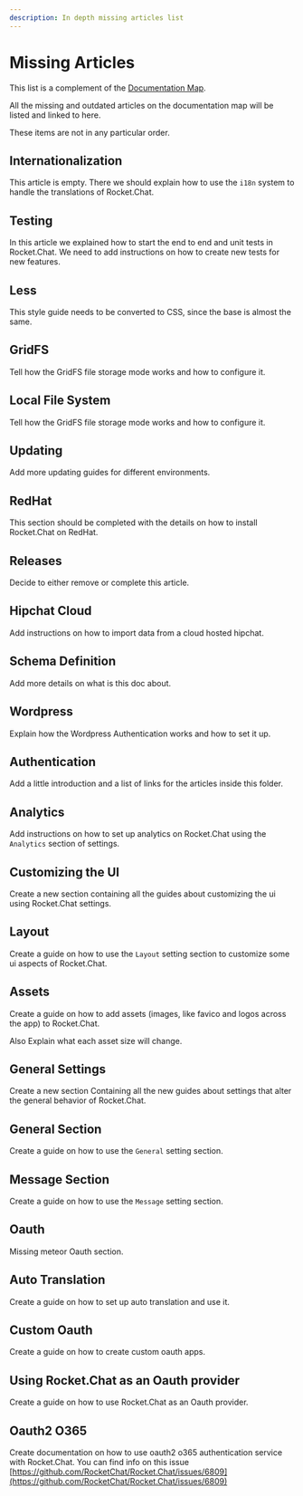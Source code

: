 ```yaml
---
description: In depth missing articles list
---
```


# Missing Articles

This list is a complement of the [Documentation Map](./).

All the missing and outdated articles on the documentation map will be listed and linked to here.

These items are not in any particular order.

## Internationalization

This article is empty. There we should explain how to use the `i18n` system to handle the translations of Rocket.Chat.

## Testing

In this article we explained how to start the end to end and unit tests in Rocket.Chat. We need to add instructions on how to create new tests for new features.

## Less

This style guide needs to be converted to CSS, since the base is almost the same.

## GridFS

Tell how the GridFS file storage mode works and how to configure it.

## Local File System

Tell how the GridFS file storage mode works and how to configure it.

## Updating

Add more updating guides for different environments.

## RedHat

This section should be completed with the details on how to install Rocket.Chat on RedHat.

## Releases

Decide to either remove or complete this article.

## Hipchat Cloud

Add instructions on how to import data from a cloud hosted hipchat.

## Schema Definition

Add more details on what is this doc about.

## Wordpress

Explain how the Wordpress Authentication works and how to set it up.

## Authentication

Add a little introduction and a list of links for the articles inside this folder.

## Analytics

Add instructions on how to set up analytics on Rocket.Chat using the `Analytics` section of settings.

## Customizing the UI

Create a new section containing all the guides about customizing the ui using Rocket.Chat settings.

## Layout

Create a guide on how to use the `Layout` setting section to customize some ui aspects of Rocket.Chat.

## Assets

Create a guide on how to add assets (images, like favico and logos across the app) to Rocket.Chat.

Also Explain what each asset size will change.

## General Settings

Create a new section Containing all the new guides about settings that alter the general behavior of Rocket.Chat.

## General Section

Create a guide on how to use the `General` setting section.

## Message Section

Create a guide on how to use the `Message` setting section.

## Oauth

Missing meteor Oauth section.

## Auto Translation

Create a guide on how to set up auto translation and use it.

## Custom Oauth

Create a guide on how to create custom oauth apps.

## Using Rocket.Chat as an Oauth provider

Create a guide on how to use Rocket.Chat as an Oauth provider.

## Oauth2 O365

Create documentation on how to use oauth2 o365 authentication service with Rocket.Chat. You can find info on this issue [https://github.com/RocketChat/Rocket.Chat/issues/6809](https://github.com/RocketChat/Rocket.Chat/issues/6809)
